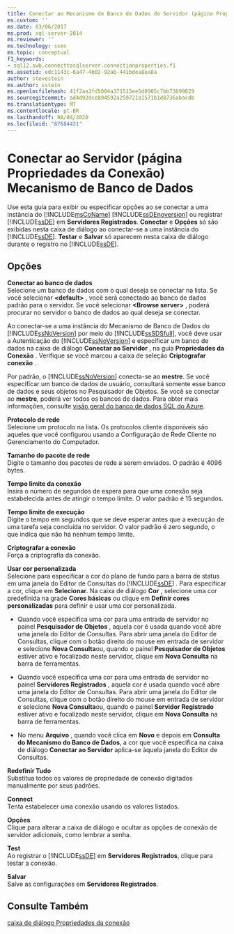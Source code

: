 ```yaml
---
title: Conectar ao Mecanismo de Banco de Dados do Servidor (página Propriedades da Conexão) | Microsoft Docs
ms.custom: ''
ms.date: 03/06/2017
ms.prod: sql-server-2014
ms.reviewer: ''
ms.technology: ssms
ms.topic: conceptual
f1_keywords:
- sql12.swb.connecttosqlserver.connectionproperties.f1
ms.assetid: edc1143c-6a47-4b02-92ab-441bdea8ea8a
author: stevestein
ms.author: sstein
ms.openlocfilehash: 41f2aa3fd5004a371515ee5d8905c7bb73699829
ms.sourcegitcommit: ad4d92dce894592a259721a1571b1d8736abacdb
ms.translationtype: MT
ms.contentlocale: pt-BR
ms.lasthandoff: 08/04/2020
ms.locfileid: "87684431"
---
```

# <a name="connect-to-server-connection-properties-page-database-engine"></a>Conectar ao Servidor (página Propriedades da Conexão) Mecanismo de Banco de Dados
  Use esta guia para exibir ou especificar opções ao se conectar a uma instância do [!INCLUDE[msCoName](../../includes/msconame-md.md)] [!INCLUDE[ssDEnoversion](../../includes/ssdenoversion-md.md)] ou registrar [!INCLUDE[ssDE](../../includes/ssde-md.md)] em **Servidores Registrados**. **Conectar** e **Opções** só são exibidas nesta caixa de diálogo ao conectar-se a uma instância do [!INCLUDE[ssDE](../../includes/ssde-md.md)]. **Testar** e **Salvar** só aparecem nesta caixa de diálogo durante o registro no [!INCLUDE[ssDE](../../includes/ssde-md.md)].  
  
## <a name="options"></a>Opções  
 **Conectar ao banco de dados**  
 Selecione um banco de dados com o qual deseja se conectar na lista. Se você selecionar **\<default>** , você será conectado ao banco de dados padrão para o servidor. Se você selecionar **\<Browse server>** , poderá procurar no servidor o banco de dados ao qual deseja se conectar.  
  
 Ao conectar-se a uma instância do Mecanismo de Banco de Dados do [!INCLUDE[ssNoVersion](../../includes/ssnoversion-md.md)] por meio do [!INCLUDE[ssSDSfull](../../includes/sssdsfull-md.md)], você deve usar a Autenticação do [!INCLUDE[ssNoVersion](../../includes/ssnoversion-md.md)] e especificar um banco de dados na caixa de diálogo **Conectar ao Servidor** , na guia **Propriedades da Conexão** . Verifique se você marcou a caixa de seleção **Criptografar conexão** .  
  
 Por padrão, o [!INCLUDE[ssNoVersion](../../includes/ssnoversion-md.md)] conecta-se ao **mestre**. Se você especificar um banco de dados de usuário, consultará somente esse banco de dados e seus objetos no Pesquisador de Objetos. Se você se conectar ao **mestre**, poderá ver todos os bancos de dados. Para obter mais informações, consulte [visão geral do banco de dados SQL do Azure](/azure/sql-database/sql-database-technical-overview).  
  
 **Protocolo de rede**  
 Selecione um protocolo na lista. Os protocolos cliente disponíveis são aqueles que você configurou usando a Configuração de Rede Cliente no Gerenciamento do Computador.  
  
 **Tamanho do pacote de rede**  
 Digite o tamanho dos pacotes de rede a serem enviados. O padrão é 4096 bytes.  
  
 **Tempo limite da conexão**  
 Insira o número de segundos de espera para que uma conexão seja estabelecida antes de atingir o tempo limite. O valor padrão é 15 segundos.  
  
 **Tempo limite de execução**  
 Digite o tempo em segundos que se deve esperar antes que a execução de uma tarefa seja concluída no servidor. O valor padrão é zero segundo, o que indica que não há nenhum tempo limite.  
  
 **Criptografar a conexão**  
 Força a criptografia da conexão.  
  
 **Usar cor personalizada**  
 Selecione para especificar a cor do plano de fundo para a barra de status em uma janela do Editor de Consultas do [!INCLUDE[ssDE](../../includes/ssde-md.md)] . Para especificar a cor, clique em **Selecionar**. Na caixa de diálogo **Cor** , selecione uma cor predefinida na grade **Cores básicas** ou clique em **Definir cores personalizadas** para definir e usar uma cor personalizada.  
  
-   Quando você especifica uma cor para uma entrada de servidor no painel **Pesquisador de Objetos** , aquela cor é usada quando você abre uma janela do Editor de Consultas. Para abrir uma janela do Editor de Consultas, clique com o botão direito do mouse em entrada de servidor e selecione **Nova Consulta**ou, quando o painel **Pesquisador de Objetos** estiver ativo e focalizado neste servidor, clique em **Nova Consulta** na barra de ferramentas.  
  
-   Quando você especifica uma cor para uma entrada de servidor no painel **Servidores Registrados** , aquela cor é usada quando você abre uma janela do Editor de Consultas. Para abrir uma janela do Editor de Consultas, clique com o botão direito do mouse em entrada de servidor e selecione **Nova Consulta**ou, quando o painel **Servidor Registrado** estiver ativo e focalizado neste servidor, clique em **Nova Consulta** na barra de ferramentas.  
  
-   No menu **Arquivo** , quando você clica em **Novo** e depois em **Consulta do Mecanismo do Banco de Dados**, a cor que você especifica na caixa de diálogo **Conectar ao Servidor** aplica-se àquela janela do Editor de Consultas.  
  
 **Redefinir Tudo**  
 Substitua todos os valores de propriedade de conexão digitados manualmente por seus padrões.  
  
 **Connect**  
 Tenta estabelecer uma conexão usando os valores listados.  
  
 **Opções**  
 Clique para alterar a caixa de diálogo e ocultar as opções de conexão de servidor adicionais, como lembrar a senha.  
  
 **Test**  
 Ao registrar o [!INCLUDE[ssDE](../../includes/ssde-md.md)] em **Servidores Registrados**, clique para testar a conexão.  
  
 **Salvar**  
 Salve as configurações em **Servidores Registrados**.  
  
## <a name="see-also"></a>Consulte Também  
 [caixa de diálogo Propriedades da conexão](../../database-engine/connection-properties-dialog-box.md)  
  
  
